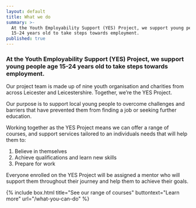 ```yaml
---
layout: default
title: What we do
summary: >-
  At the Youth Employability Support (YES) Project, we support young people age
  15-24 years old to take steps towards employment.
published: true
---
```


### At the Youth Employability Support (YES) Project, we support young people age 15-24 years old to take steps towards employment.

Our project team is made up of nine youth organisation and charities from across Leicester and Leicestershire. Together, we’re the YES Project. 

Our purpose is to support local young people to overcome challenges and barriers that have prevented them from finding a job or seeking further education. 

Working together as the YES Project means we can offer a range of courses, and support services tailored to an individuals needs that will help them to:

1.	Believe in themselves
2.	Achieve qualifications and learn new skills
3.	Prepare for work

Everyone enrolled on the YES Project will be assigned a mentor who will support them throughout their journey and help them to achieve their goals.

{% include box.html title="See our range of courses" buttontext="Learn more" url="/what-you-can-do" %}
